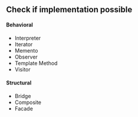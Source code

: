 
## Check if implementation possible

#### Behavioral
- Interpreter
- Iterator
- Memento
- Observer
- Template Method
- Visitor

#### Structural
- Bridge
- Composite
- Facade